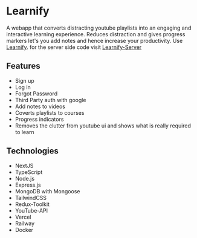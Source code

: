 # Learnify

A webapp that converts distracting youtube playlists into an engaging and interactive learning experience. Reduces distraction and gives progress markers let's you add notes and hence increase your productivity.
Use [Learnify](https://learnify.site). for the server side code visit [Learnify-Server](https://github.com/rtpa25/learnify-server)

## Features

- Sign up
- Log in
- Forgot Password
- Third Party auth with google
- Add notes to videos
- Coverts playlists to courses
- Progress indicators
- Removes the clutter from youtube ui and shows what is really required to learn
  
## Technologies

- NextJS
- TypeScript
- Node.js
- Express.js
- MongoDB with Mongoose
- TailwindCSS
- Redux-Toolkit
- YouTube-API
- Vercel
- Railway
- Docker
  